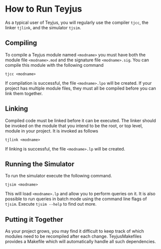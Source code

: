 # How to Run Teyjus #

As a typical user of Teyjus, you will regularly use the compiler `tjcc`, the linker `tjlink`, and the simulator `tjsim`.

## Compiling ##

To compile a Teyjus module named `<modname>` you must have both the module file `<modname>.mod` and the signature file `<modname>.sig`. You can compile this module with the following command

```
tjcc <modname>
```

If compilation is successful, the file `<modname>.lpo` will be created. If your project has multiple module files, they must all be compiled before you can link them together.

## Linking ##

Compiled code must be linked before it can be executed. The linker should be invoked on the module that you intend to be the root, or top level, module in your project. It is invoked as follows

```
tjlink <modname>
```

If linking is successful, the file `<modname>.lp` will be created.

## Running the Simulator ##

To run the simulator execute the following command.

```
tjsim <modname>
```

This will load `<modname>.lp` and allow you to perform queries on it. It is also possible to run queries in batch mode using the command line flags of `tjsim`. Execute `tjsim --help` to find out more.

## Putting it Together ##

As your project grows, you may find it difficult to keep track of which modules need to be recompiled after each change. TeyjusMakefiles provides a Makefile which will automatically handle all such dependencies.
